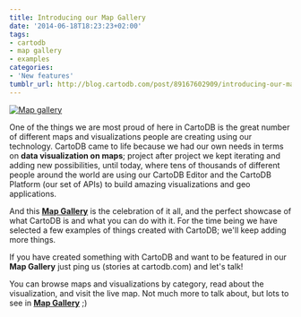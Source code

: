 ```yaml
---
title: Introducing our Map Gallery
date: '2014-06-18T18:23:23+02:00'
tags:
- cartodb
- map gallery
- examples
categories:
- 'New features'
tumblr_url: http://blog.cartodb.com/post/89167602909/introducing-our-map-gallery
---
```


<a href="http://cartodb.com/gallery" title="Map Gallery"><img src="http://i.imgur.com/K918Utd.png" alt="Map gallery"/></a>

One of the things we are most proud of here in CartoDB is the great number of different maps and visualizations people are creating using our technology. CartoDB came to life because we had our own needs in terms on **data visualization on maps**; project after project we kept iterating and adding new possibilities, until today, where tens of thousands of different people around the world are using our CartoDB Editor and the CartoDB Platform (our set of APIs) to build amazing visualizations and geo applications.

And this **<a href="http://www.cartodb.com/gallery">Map Gallery</a>** is the celebration of it all, and the perfect showcase of what CartoDB is and what you can do with it. For the time being we have selected a few examples of things created with CartoDB; we'll keep adding more things.

If you have created something with CartoDB and want to be featured in our **Map Gallery** just ping us (stories at cartodb.com) and let's talk!

You can browse maps and visualizations by category, read about the visualization, and visit the live map. Not much more to talk about, but lots to see in **<a href="http://www.cartodb.com/gallery">Map Gallery</a>** ;)
